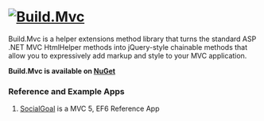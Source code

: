 [![Build.Mvc](https://download-codeplex.sec.s-msft.com/Download?ProjectName=buildmvc&DownloadId=316912&Build=20907 "Build.Mvc")](https://buildmvc.codeplex.com/)
=========

Build.Mvc is a helper extensions method library that turns the standard ASP .NET MVC HtmlHelper methods into jQuery-style chainable methods that allow you to expressively add markup and style to your MVC application.

**Build.Mvc is available on [NuGet](https://www.nuget.org/packages?q=Build.Mvc)**


### Reference and Example Apps ###

1. [SocialGoal](https://github.com/grcodemonkey/SocialGoal) is a MVC 5, EF6 Reference App
